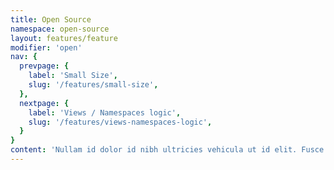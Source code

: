 ```yaml
---
title: Open Source
namespace: open-source
layout: features/feature
modifier: 'open'
nav: {
  prevpage: {
    label: 'Small Size',
    slug: '/features/small-size',
  },
  nextpage: {
    label: 'Views / Namespaces logic',
    slug: '/features/views-namespaces-logic',
  }
}
content: 'Nullam id dolor id nibh ultricies vehicula ut id elit. Fusce dapibus, tellus ac cursus commodo, tortor mauris condimentum nibh, ut fermentum massa justo sit amet risus. Cras justo odio, dapibus ac facilisis in, egestas eget quam.'
---
```

